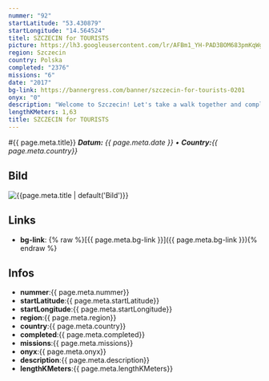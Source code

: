 ```yaml
---
nummer: "92"
startLatitude: "53.430879"
startLongitude: "14.564524"
titel: SZCZECIN for TOURISTS
picture: https://lh3.googleusercontent.com/lr/AFBm1_YH-PAD3BOM683pmKqWg4QEkmCFjQzZYfsG5g5VD0c_-Jc0cvpmAVoK-YtGb0NboYWhCos2qtDD5RNKS6U6d5sjsOL-PN9mIspC-haq94qjje6YjtbppZnHBK7gjZHnUY7CmlSTw49DpyGUjzUmc0ONYoT58NplwrBtSymZ1rlSXWxp9aBwYcdWSqQ1_0aTnDARiXKMUYK4vsXPirDw1Cj3V4IBa3C5EIxH_ueq8TRhNac_ee63WLgIEBfzKiqqzqXYdOQO9zXhkxECAwIu22FZsb-iCTk0-vxHm9RrkNTvd4--4rJMTRcwJg5QDlXLo_gWscdohyek7bc9VEjN2m8wXlq2z7KFqCSvzE-Wyyk0k-qOQzBfFH8Z_GturcQLYLCaK-Prjt2VhA_eVTvEDuJnG-VgLDBnxc1s92Cou_RFGH9uTbQt2PaXkILNJaUXI-F3ntCX_imvRVlALoKzpJTpa27ZUBCDJIb4Hen1JlmL9Zy3d9AdUlqHQo0TNj_TrOeijyKAjrm4J-o229Bij4QoXCP4_3WyJm89dDGfBLOZrpEwtxPpi1hIw_S7bOrpIeXdyfsBfn8lYs0d6U5mGwqqo3XZ3PqMrlZ5mEXvfPRp-e3DazNHwXvgAwcYXyW0u-JSvSA7PKcNydw7GO_FdWp8uPwQPCqKhS-0Dn4JSXKHexBHJlzbUf9O6GVRsZ7PbazbqonwHBM4mc5TVqG0yI7-cn3uiiS0Gld2Y0FHmzIBckb3zAeT84GWey6VsF7NMq2Iw5kBxlt00mM8m8qS3uyHB2_VOo1zmHH3BtvorgKWT8dEWoAOyH3ifrvZBSeQoeAUE88ZpV8fOh3GtQuD4tukuOLxp7lNbAoA
region: Szczecin
country: Polska
completed: "2376"
missions: "6"
date: "2017"
bg-link: https://bannergress.com/banner/szczecin-for-tourists-0201
onyx: "0"
description: "Welcome to Szczecin! Let's take a walk together and complete the banner! Hack-only #tourist-friendly missions!"
lengthKMeters: 1,63
title: SZCZECIN for TOURISTS
---
```


#{{ page.meta.title}}
_**Datum:** {{ page.meta.date }} • **Country:**{{ page.meta.country}}_

## Bild
![{{page.meta.title | default('Bild')}}]({{page.meta.picture}})

## Links
- **bg-link**: {% raw %}[{{ page.meta.bg-link }}]({{ page.meta.bg-link }}){% endraw %}

## Infos
- **nummer**:{{ page.meta.nummer}}
- **startLatitude**:{{ page.meta.startLatitude}}
- **startLongitude**:{{ page.meta.startLongitude}}
- **region**:{{ page.meta.region}}
- **country**:{{ page.meta.country}}
- **completed**:{{ page.meta.completed}}
- **missions**:{{ page.meta.missions}}
- **onyx**:{{ page.meta.onyx}}
- **description**:{{ page.meta.description}}
- **lengthKMeters**:{{ page.meta.lengthKMeters}}

